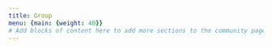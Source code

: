 ```yaml
---
title: Group
menu: {main: {weight: 40}}
# Add blocks of content here to add more sections to the community page
---
```

